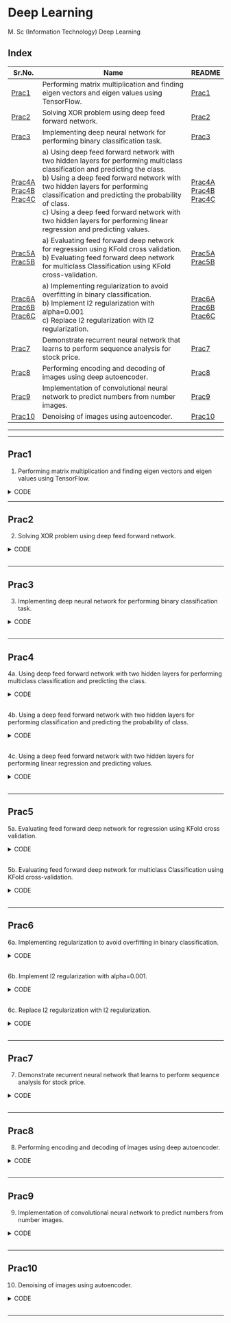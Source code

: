 # Deep Learning

M. Sc (Information Technology)
Deep Learning

## Index

| Sr.No. | Name | README |
| --- | --- | --- |
| [Prac1](/MscIT/Semester%204/Deep_Learning/Practical01/) | Performing matrix multiplication and finding eigen vectors and eigen values using TensorFlow. | [Prac1](#prac1) |
| [Prac2](/MscIT/Semester%204/Deep_Learning/Practical02/) | Solving XOR problem using deep feed forward network. | [Prac2](#prac2) |
| [Prac3](/MscIT/Semester%204/Deep_Learning/Practical03/) | Implementing deep neural network for performing binary classification task. | [Prac3](#prac3) |
| [Prac4A](/MscIT/Semester%204/Deep_Learning/Practical04/) <br> [Prac4B](/MscIT/Semester%204/Deep_Learning/Practical04/) <br> [Prac4C](/MscIT/Semester%204/Deep_Learning/Practical04/) | a) Using deep feed forward network with two hidden layers for performing multiclass classification and predicting the class. <br> b) Using a deep feed forward network with two hidden layers for performing classification and predicting the probability of class. <br> c) Using a deep feed forward network with two hidden layers for performing linear regression and predicting values. | [Prac4A](#prac4) <br> [Prac4B](#prac4) <br> [Prac4C](#prac4) |
| [Prac5A](/MscIT/Semester%204/Deep_Learning/Practical05/) <br> [Prac5B](/MscIT/Semester%204/Deep_Learning/Practical05/) | a) Evaluating feed forward deep network for regression using KFold cross validation. <br> b) Evaluating feed forward deep network for multiclass Classification using KFold cross-validation. | [Prac5A](#prac5) <br> [Prac5B](#prac5) |
| [Prac6A](/MscIT/Semester%204/Deep_Learning/Practical06/) <br> [Prac6B](/MscIT/Semester%204/Deep_Learning/Practical06/) <br> [Prac6C](/MscIT/Semester%204/Deep_Learning/Practical06/) | a) Implementing regularization to avoid overfitting in binary classification. <br> b) Implement l2 regularization with alpha=0.001 <br> c) Replace l2 regularization with l2 regularization. | [Prac6A](#prac6) <br> [Prac6B](#prac6) <br> [Prac6C](#prac6) |
| [Prac7](/MscIT/Semester%204/Deep_Learning/Practical07/) | Demonstrate recurrent neural network that learns to perform sequence analysis for stock price. | [Prac7](#prac7) |
| [Prac8](/MscIT/Semester%204/Deep_Learning/Practical08/) | Performing encoding and decoding of images using deep autoencoder. | [Prac8](#prac8) |
| [Prac9](/MscIT/Semester%204/Deep_Learning/Practical09/) | Implementation of convolutional neural network to predict numbers from number images. | [Prac9](#prac9) |
| [Prac10](/MscIT/Semester%204/Deep_Learning/Practical10/) | Denoising of images using autoencoder. | [Prac10](#prac10) |



******************
---------------------

## Prac1

1. Performing matrix multiplication and finding eigen vectors and eigen values using TensorFlow.



<details>
<summary>CODE</summary>

```python
# Aim: Performing matrix multiplication and finding eigen vectors and eigen values using TensorFlow.

import tensorflow as tf

print("Matrix Multiplication Demo")
x = tf.constant([1, 2, 3, 4, 5, 6], shape=[2, 3])
print(x)

y = tf.constant([7, 8, 9, 10, 11, 12], shape=[3, 2])
print(y)

z = tf.matmul(x, y)
print("Product:", z)

e_matrix_A = tf.random.uniform(
    [2, 2], minval=3, maxval=10, dtype=tf.float32, name="matrixA"
)
print("Matrix A:\n{}\n\n".format(e_matrix_A))
eigen_values_A, eigen_vectors_A = tf.linalg.eigh(e_matrix_A)
print(
    "Eigen Vectors:\n{}\n\nEigen Values:\n{}\n".format(eigen_vectors_A, eigen_values_A)
)


```

</details>


******************************************************

## Prac2

2. Solving XOR problem using deep feed forward network.

<details>
<summary>CODE</summary>

```python

import numpy as np
from keras.models import Sequential
from keras.layers import Dense

model = Sequential()
model.add(Dense(units=2, activation="relu", input_dim=2))
model.add(Dense(units=1, activation="sigmoid"))
model.compile(loss="binary_crossentropy", optimizer="adam", metrics="accuracy")

X = np.array([[0.0, 0.0], [0.0, 1.0], [1.0, 0.0], [1.0, 1.0]])
print("Input data:")
print(X)

y = np.array([0.0, 1.0, 1.0, 0.0])
print("\nTarget labels:")
print(y)

model.get_weights()
model.fit(X, y, epochs=500)
predictions = model.predict(X)
print("\nPredictions after training:")
print(predictions)

```

</details>

<br>


******************************************************

## Prac3

3. Implementing deep neural network for performing binary classification task.

<details>
<summary>CODE</summary>

```python

# Aim: Implementing deep neural network for performing binary classification task.
# pip install keras
from keras.models import Sequential
from keras.layers import Dense
import pandas as pd

names = [
    "No. of pregnancies",
    "Glucose level",
    "Blood Pressure",
    "skin thickness",
    "Insulin",
    "BMI",
    "Diabetes pedigree",
    "Age",
    "Class",
]

#csv file with no column names expected
df = pd.read_csv("/content/pima-indians-diabetes.data.csv", names=names) 
df.head(3)
binaryc = Sequential()

from tensorflow.tools.docs.doc_controls import doc_in_current_and_subclasses

binaryc.add(Dense(units=10, activation="relu", input_dim=8))
binaryc.add(Dense(units=8, activation="relu"))
binaryc.add(Dense(units=1, activation="sigmoid"))
binaryc.compile(loss="binary_crossentropy", optimizer="adam", metrics="accuracy")
X = df.iloc[:, :-1]
y = df.iloc[:, -1]

from sklearn.model_selection import train_test_split

xtrain, xtest, ytrain, ytest = train_test_split(X, y, test_size=0.25, random_state=1)
xtrain.shape
ytrain.shape
binaryc.fit(xtrain, ytrain, epochs=200, batch_size=20)
predictions = binaryc.predict(xtest)
predictions.shape
class_labels = []
for i in predictions:
    if i > 0.5:
        class_labels.append(1)
    else:
        class_labels.append(0)
class_labels
from sklearn.metrics import accuracy_score

print("Accuracy Score", accuracy_score(ytest, class_labels))

```

</details>

<br>

******************************************************

## Prac4

4a. Using deep feed forward network with two hidden layers for performing multiclass classification and predicting the class.

<details>
<summary>CODE</summary>

```python

# Aim: Using feed Forward Network with multiple hidden layers for performing multiclass classification and predicting the class. 

from keras.models import Sequential
from keras.layers import Dense
import pandas as pd
import numpy as np

df = pd.read_csv("/content/flower_1.csv")

#df = pd.read_csv("data/flower_1.csv")
# df = pd.read_csv("flower_1.csv")

df.head()

x=df.iloc[:,:-1].astype(float)
y=df.iloc[:,-1]

print(x.shape)
print(y.shape)

#labelencode y
from sklearn.preprocessing import LabelEncoder
lb=LabelEncoder()
y=lb.fit_transform(y)
y

import numpy as np
from tensorflow.keras.utils import to_categorical
#from keras.utils import np_utils
encoded_Y = to_categorical(y)
encoded_Y

#creating a model
model = Sequential()

model.add(Dense(units = 10, activation = 'relu', input_dim = 4))
model.add(Dense(units = 8, activation = 'relu'))
model.add(Dense(units = 3, activation = 'softmax'))

model.compile(loss = 'categorical_crossentropy', optimizer = 'adam', metrics = ['accuracy'])

model.fit(x,encoded_Y,epochs = 400,batch_size = 10)

predict = model.predict(x)
print(predict)

for i in range(35,150,3):
    print(predict[i],encoded_Y[i])

actual = []

for i in range(0,150):
    actual.append(np.argmax(predict[i]))

print(actual)

newdf = pd.DataFrame(list(zip(actual,y)),columns = ['Actual','Predicted'])
newdf


```

</details>

<br>

4b. Using a deep feed forward network with two hidden layers for performing classification and predicting the probability of class.

<details>
<summary>CODE</summary>

```python

# Paste your code here

```

</details>

<br>

4c. Using a deep feed forward network with two hidden layers for performing linear regression and predicting values.

<details>
<summary>CODE</summary>

```python

# Paste your code here

```

</details>

<br>

******************************************************

## Prac5

5a. Evaluating feed forward deep network for regression using KFold cross validation.

<details>
<summary>CODE</summary>

```python


# !pip install keras (2.15.0)
# !pip install scikit_learn
# !pip install scikeras

import pandas as pd
from keras.models import Sequential
from keras.layers import Dense
# from keras.wrappers.scikit_learn import KerasRegressor
from scikeras.wrappers import KerasRegressor
from sklearn.model_selection import cross_val_score, KFold
from sklearn.preprocessing import StandardScaler
from sklearn.pipeline import Pipeline
from sklearn.neural_network import MLPRegressor


dataframe = pd.read_csv("MscIT\Semester 4\Deep_Learning\Practical05\housing.csv")
# dataframe = pd.read_csv("/content/housing.csv")
dataset = dataframe.values

# Print the shape of dataset to verify the number of features and samples
print("Shape of dataset:", dataset.shape)

# Ensure correct slicing for features and target variable
X = dataset[:, :-1]  # Select all columns except the last one as features
Y = dataset[:, -1]   # Select the last column as target variable

def wider_model():
    model = Sequential()
    model.add(Dense(15, input_dim=13, kernel_initializer='normal', activation='relu'))
    # model.add(Dense(20, input_dim=13, kernel_initializer='normal', activation='relu'))
    model.add(Dense(13, kernel_initializer='normal', activation='relu'))
    model.add(Dense(1, kernel_initializer='normal'))
    model.compile(loss='mean_squared_error', optimizer='adam')
    return model

estimators = []
estimators.append(('standardize', StandardScaler()))
estimators.append(('mlp', KerasRegressor(build_fn=wider_model, epochs=10, batch_size=5)))
pipeline = Pipeline(estimators)
kfold = KFold(n_splits=10)

results = cross_val_score(pipeline, X, Y, cv=kfold)
print("Wider: %.2f (%.2f) MSE" % (results.mean(), results.std()))

```

</details>

<br>

5b. Evaluating feed forward deep network for multiclass Classification using KFold cross-validation.

<details>
<summary>CODE</summary>

```python

# 5B. Evaluating feed forward deep network for multiclass Classification using KFold cross-validation.


# !pip install scikeras
# !pip install np_utils

# loading libraries
import pandas
from keras.models import Sequential
from keras.layers import Dense
from scikeras.wrappers import KerasClassifier
from tensorflow.keras.utils import to_categorical
from sklearn.model_selection import cross_val_score
from sklearn.model_selection import KFold
from sklearn.preprocessing import LabelEncoder

# loading dataset
df = pandas.read_csv('/content/flowers.csv', header=None) #remove , header=None if dataset contains column name
print(df)

# splitting dataset into input and output variables
X = df.iloc[:, 0:4].astype(float)
y = df.iloc[:, 4]
# print(X)
# print(y)

# encoding string output into numeric output
encoder = LabelEncoder()
encoder.fit(y)
encoded_y = encoder.transform(y)
print(encoded_y)
dummy_Y = to_categorical(encoded_y)
print(dummy_Y)

def baseline_model():
    # create model
    model = Sequential()
    model.add(Dense(8, input_dim=4, activation='relu'))
    model.add(Dense(3, activation='softmax'))
    # Compile model
    model.compile(loss='categorical_crossentropy', optimizer='adam', metrics=['accuracy'])
    return model

estimator = baseline_model()
estimator.fit(X, dummy_Y, epochs=100, shuffle=True)
action = estimator.predict(X)
for i in range(25):
    print(dummy_Y[i])
    print('^^^^^^^^^^^^^^^^^^^^^^')
for i in range(25):
    print(action[i])



```

</details>

<br>

******************************************************

## Prac6

6a. Implementing regularization to avoid overfitting in binary classification.

<details>
<summary>CODE</summary>

```python

from matplotlib import pyplot
from sklearn.datasets import make_moons
from keras.models import Sequential
from keras.layers import Dense
X,Y=make_moons(n_samples=100,noise=0.2,random_state=1)
n_train=30
trainX,testX=X[:n_train,:],X[n_train:]
trainY,testY=Y[:n_train],Y[n_train:]
#print(trainX)
#print(trainY)
#print(testX)
#print(testY)
model=Sequential()
model.add(Dense(500,input_dim=2,activation='relu'))
model.add(Dense(1,activation='sigmoid'))
model.compile(loss='binary_crossentropy',optimizer='adam',metrics=['accuracy'])
history=model.fit(trainX,trainY,validation_data=(testX,testY),epochs=1000)
pyplot.plot(history.history['accuracy'],label='train')
pyplot.plot(history.history['val_accuracy'],label='test')
pyplot.legend()
pyplot.show()

pyplot.plot(history.history['accuracy'],label='train')
pyplot.plot(history.history['val_accuracy'],label='test')
pyplot.legend()
pyplot.show()

```

</details>

<br>

6b. Implement l2 regularization with alpha=0.001.

<details>
<summary>CODE</summary>

```python

from matplotlib import pyplot
from sklearn.datasets import make_moons
from keras.models import Sequential
from keras.layers import Dense
from keras.regularizers import l2

X,Y=make_moons(n_samples=100,noise=0.2,random_state=1)
n_train=30
trainX,testX=X[:n_train,:],X[n_train:]
trainY,testY=Y[:n_train],Y[n_train:]
#print(trainX)
#print(trainY)
#print(testX)
#print(testY)
model=Sequential()
model.add(Dense(500,input_dim=2,activation='relu',kernel_regularizer=l2(0.001)))
model.add(Dense(1,activation='sigmoid'))
model.compile(loss='binary_crossentropy',optimizer='adam',metrics=['accuracy'])
history=model.fit(trainX,trainY,validation_data=(testX,testY),epochs=1000)

pyplot.plot(history.history['accuracy'],label='train')
pyplot.plot(history.history['val_accuracy'],label='test')
pyplot.legend()
pyplot.show()

```

</details>

<br>

6c. Replace l2 regularization with l2 regularization.

<details>
<summary>CODE</summary>

```python

# !pip install pandas
# !pip install matplotlib
# !pip install keras
# !pip install tensorflow

from matplotlib import pyplot
from sklearn.datasets import make_moons
from keras.models import Sequential
from keras.layers import Dense
from keras.regularizers import l1_l2
X,Y=make_moons(n_samples=100,noise=0.2,random_state=1)
n_train=30
trainX,testX=X[:n_train,:],X[n_train:]
trainY,testY=Y[:n_train],Y[n_train:]
#print(trainX)
#print(trainY)
#print(testX)
#print(testY)

model=Sequential()
model.add(Dense(500,input_dim=2,activation='relu',kernel_regularizer=l1_l2(l1=0.001,l2=0.001)))
model.add(Dense(1,activation='sigmoid'))
model.compile(loss='binary_crossentropy',optimizer='adam',metrics=['accuracy'])
history=model.fit(trainX,trainY,validation_data=(testX,testY),epochs=400)
pyplot.plot(history.history['accuracy'],label='train')
pyplot.plot(history.history['val_accuracy'],label='test')
pyplot.legend()
pyplot.show()

```

</details>

<br>

******************************************************

## Prac7

7. Demonstrate recurrent neural network that learns to perform sequence analysis for stock price.

<details>
<summary>CODE</summary>

```python

# -*- coding: utf-8 -*-
"""DL_7.ipynb

Automatically generated by Colab.

Original file is located at
    https://colab.research.google.com/drive/1M8AweS1adIDt5F_5xLoA5-Iw94gY5nkM

# 7. Demonstrate recurrent neural network that learns to perform sequence analysis for stock price.
"""

import numpy as np
import matplotlib.pyplot as plt
import pandas as pd
from keras.models import Sequential
from keras.layers import Dense, LSTM, Dropout
from sklearn.preprocessing import MinMaxScaler

# Read training dataset
dataset_train = pd.read_csv('/content/Google_Stock_Price_Train.csv')
training_set = dataset_train.iloc[:, 1:2].values

# Scale the training set
sc = MinMaxScaler(feature_range=(0,1))
training_set_scaled = sc.fit_transform(training_set)

# Create X_train and Y_train
X_train = []
Y_train = []
for i in range(60, 1258):
    X_train.append(training_set_scaled[i-60:i, 0])
    Y_train.append(training_set_scaled[i, 0])
X_train, Y_train = np.array(X_train), np.array(Y_train)

# Reshape X_train for LSTM
X_train = np.reshape(X_train, (X_train.shape[0], X_train.shape[1], 1))

# Build the LSTM model
regressor = Sequential()
regressor.add(LSTM(units=50, return_sequences=True, input_shape=(X_train.shape[1], 1)))
regressor.add(Dropout(0.2))
regressor.add(LSTM(units=50, return_sequences=True))
regressor.add(Dropout(0.2))
regressor.add(LSTM(units=50, return_sequences=True))
regressor.add(Dropout(0.2))
regressor.add(LSTM(units=50))
regressor.add(Dropout(0.2))
regressor.add(Dense(units=1))
regressor.compile(optimizer='adam', loss='mean_squared_error')

# Train the model
regressor.fit(X_train, Y_train, epochs=100, batch_size=32)

# Read test dataset
dataset_test = pd.read_csv('/content/Google_Stock_Price_Test.csv')
real_stock_price = dataset_test.iloc[:, 1:2].values

# Concatenate total dataset
dataset_total = pd.concat((dataset_train['Open'], dataset_test['Open']), axis=0)
inputs = dataset_total[len(dataset_total)-len(dataset_test)-60:].values
inputs = inputs.reshape(-1, 1)
inputs = sc.transform(inputs)

# Create X_test
X_test = []
for i in range(60, 80):
    X_test.append(inputs[i-60:i, 0])
X_test = np.array(X_test)
X_test = np.reshape(X_test, (X_test.shape[0], X_test.shape[1], 1))

# Predict stock prices
predicted_stock_price = regressor.predict(X_test)
predicted_stock_price = sc.inverse_transform(predicted_stock_price)

# Visualize results
plt.plot(real_stock_price, color='red', label='Real Google Stock Price')
plt.plot(predicted_stock_price, color='blue', label='Predicted Stock Price')
plt.xlabel('Time')
plt.ylabel('Google Stock Price')
plt.legend()
plt.show()

```

</details>

<br>

******************************************************

## Prac8

8. Performing encoding and decoding of images using deep autoencoder.

<details>
<summary>CODE</summary>

```python

# 8. Performing encoding and decoding of images using deep autoencoder.

import keras
from keras import layers
from keras.datasets import mnist
import numpy as np

encoding_dim = 32

# this is our input image
input_img = keras.Input(shape=(784,))

# "encoded" is the encoded representation of the input
encoded = layers.Dense(encoding_dim, activation='relu')(input_img)

# "decoded" is the lossy reconstruction of the input
decoded = layers.Dense(784, activation='sigmoid')(encoded)

# creating autoencoder model
autoencoder = keras.Model(input_img, decoded)

# create the encoder model
encoder = keras.Model(input_img, encoded)

encoded_input = keras.Input(shape=(encoding_dim,))

# Retrieve the last layer of the autoencoder model
decoder_layer = autoencoder.layers[-1]

# create the decoder model
decoder = keras.Model(encoded_input, decoder_layer(encoded_input))

autoencoder.compile(optimizer='adam', loss='binary_crossentropy')

# scale and make train and test dataset
(X_train, _), (X_test, _) = mnist.load_data()
X_train = X_train.astype('float32') / 255.
X_test = X_test.astype('float32') / 255.
X_train = X_train.reshape((len(X_train), np.prod(X_train.shape[1:])))
X_test = X_test.reshape((len(X_test), np.prod(X_test.shape[1:])))

print(X_train.shape)
print(X_test.shape)

# train autoencoder with training dataset
autoencoder.fit(X_train, X_train,
                epochs=50,
                batch_size=256,
                shuffle=True,
                validation_data=(X_test, X_test))

encoded_imgs = encoder.predict(X_test)
decoded_imgs = decoder.predict(encoded_imgs)

import matplotlib.pyplot as plt

n = 10  # How many digits we will display
plt.figure(figsize=(40, 4))
for i in range(10):
    # display original
    ax = plt.subplot(3, 20, i + 1)
    plt.imshow(X_test[i].reshape(28, 28))
    plt.gray()
    ax.get_xaxis().set_visible(False)
    ax.get_yaxis().set_visible(False)

    # display encoded image
    ax = plt.subplot(3, 20, i + 1 + 20)
    plt.imshow(encoded_imgs[i].reshape(8, 4))
    plt.gray()
    ax.get_xaxis().set_visible(False)
    ax.get_yaxis().set_visible(False)

    # display reconstruction
    ax = plt.subplot(3, 20, 2 * 20 + i + 1)
    plt.imshow(decoded_imgs[i].reshape(28, 28))
    plt.gray()
    ax.get_xaxis().set_visible(False)
    ax.get_yaxis().set_visible(False)

plt.show()

```

</details>

<br>

******************************************************

## Prac9

9. Implementation of convolutional neural network to predict numbers from number images.

<details>
<summary>CODE</summary>

```python

# 9. Aim: Implementation of convolutional neural network to predict number from number images

from keras.datasets import mnist
from keras.utils import to_categorical
from keras.models import Sequential
from keras.layers import Dense, Conv2D, Flatten
import matplotlib.pyplot as plt

# Download MNIST data and split into train and test sets
(X_train, Y_train), (X_test, Y_test) = mnist.load_data()

# Plot the first image in the dataset
plt.imshow(X_train[0])
plt.show()
print(X_train[0].shape)

# Reshape data for CNN (add channel dimension)
X_train = X_train.reshape(60000, 28, 28, 1)
X_test = X_test.reshape(10000, 28, 28, 1)

# One-hot encode labels
Y_train = to_categorical(Y_train)
Y_test = to_categorical(Y_test)

# Print an example of one-hot encoded label
print(Y_train[0])

# Define the model architecture
model = Sequential()

# Learn image features with convolutional layers
model.add(Conv2D(64, kernel_size=3, activation='relu', input_shape=(28, 28, 1)))
model.add(Conv2D(32, kernel_size=3, activation='relu'))
model.add(Flatten())

# Add a dense layer with softmax activation for 10-class classification
model.add(Dense(10, activation='softmax'))

# Compile the model for training
model.compile(optimizer='adam', loss='categorical_crossentropy', metrics=['accuracy'])

# Train the model with validation data
model.fit(X_train, Y_train, validation_data=(X_test, Y_test), epochs=3)

# Make predictions on the first 4 test images
predictions = model.predict(X_test[:4])
print(predictions)  # Predicted probabilities for each class

# Print the actual labels for the first 4 test images
print(Y_test[:4])  # One-hot encoded labels

```

</details>

<br>

******************************************************

## Prac10

10. Denoising of images using autoencoder.

<details>
<summary>CODE</summary>

```python

# 10. Denoising of images using autoencoder.

import keras
from keras.datasets import mnist
from keras import layers
import numpy as np
from keras.callbacks import TensorBoard
import matplotlib.pyplot as plt

(X_train,_),(X_test,_)=mnist.load_data()
X_train=X_train.astype('float32')/255.
X_test=X_test.astype('float32')/255.
X_train=np.reshape(X_train,(len(X_train),28,28,1))
X_test=np.reshape(X_test,(len(X_test),28,28,1))
noise_factor=0.5
X_train_noisy=X_train+noise_factor*np.random.normal(loc=0.0,scale=1.0,size=X_train.shape)
X_test_noisy=X_test+noise_factor*np.random.normal(loc=0.0,scale=1.0,size=X_test.shape)
X_train_noisy=np.clip(X_train_noisy,0.,1.)
X_test_noisy=np.clip(X_test_noisy,0.,1.)

n=10
plt.figure(figsize=(20,2))
for i in range(1,n+1):
    ax=plt.subplot(1,n,i)
    plt.imshow(X_test_noisy[i].reshape(28,28))
    plt.gray()
    ax.get_xaxis().set_visible(False)
    ax.get_yaxis().set_visible(False)
plt.show()

input_img=keras.Input(shape=(28,28,1))
x=layers.Conv2D(32,(3,3),activation='relu',padding='same')(input_img)
x=layers.MaxPooling2D((2,2),padding='same')(x)
x=layers.Conv2D(32,(3,3),activation='relu',padding='same')(x)
encoded=layers.MaxPooling2D((2,2),padding='same')(x)
x=layers.Conv2D(32,(3,3),activation='relu',padding='same')(encoded)
x=layers.UpSampling2D((2,2))(x)
x=layers.Conv2D(32,(3,3),activation='relu',padding='same')(x)
x=layers.UpSampling2D((2,2))(x)
decoded=layers.Conv2D(1,(3,3),activation='sigmoid',padding='same')(x)

autoencoder=keras.Model(input_img,decoded)
autoencoder.compile(optimizer='adam',loss='binary_crossentropy')
autoencoder.fit(X_train_noisy,X_train, epochs=3, batch_size=128, shuffle=True, validation_data=(X_test_noisy,X_test), callbacks=[TensorBoard(log_dir='/tmo/tb',histogram_freq=0,write_graph=False)])

predictions=autoencoder.predict(X_test_noisy)

m=10
plt.figure(figsize=(20,2))
for i in range(1,m+1):
    ax=plt.subplot(1,m,i)
    plt.imshow(predictions[i].reshape(28,28))
    plt.gray()
    ax.get_xaxis().set_visible(False)
    ax.get_yaxis().set_visible(False)
plt.show()

```

</details>

<br>

******************************************************




<!-- | Sr.No. | Name | README | DOWNLOAD |
| --- | --- | --- | --- |
| [Prac1](/MscIT/Semester%204/Deep_Learning/Practical01/) | 1. Performing matrix multiplication and finding eigen vectors and eigen values using TensorFlow.. | [Prac1](#prac1) |  [Download](https://NinadKarlekar.github.io/Practical_BscIT_MscIT_Ninad/MscIT/Semester%204/Deep_Learning/Practical01/DL_1.py) | -->